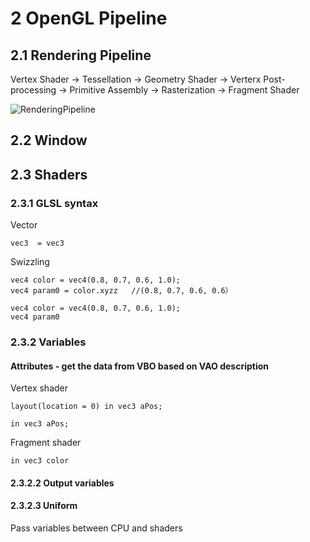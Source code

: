 # 2 OpenGL Pipeline

## 2.1 Rendering Pipeline
Vertex Shader → Tessellation → Geometry Shader → Verterx Post-processing → Primitive Assembly → Rasterization → Fragment Shader

![RenderingPipeline](https://github.com/user-attachments/assets/26f4099c-cb71-4dff-963a-06005b672044)

## 2.2 Window

## 2.3 Shaders
### 2.3.1 GLSL syntax
Vector
```
vec3  = vec3
```

Swizzling
```
vec4 color = vec4(0.8, 0.7, 0.6, 1.0);
vec4 param0 = color.xyzz   //(0.8, 0.7, 0.6, 0.6）
```

```
vec4 color = vec4(0.8, 0.7, 0.6, 1.0);
vec4 param0 
```
### 2.3.2 Variables
#### Attributes - get the data from VBO based on VAO description
Vertex shader
```
layout(location = 0) in vec3 aPos;
```

```
in vec3 aPos;
```

Fragment shader
```
in vec3 color
```

#### 2.3.2.2 Output variables


#### 2.3.2.3 Uniform 
Pass variables between CPU and shaders

